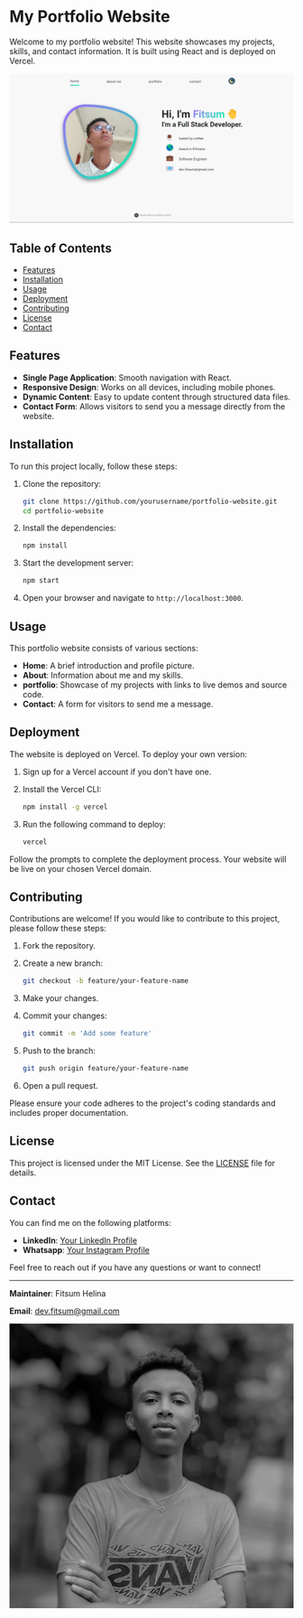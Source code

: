# My Portfolio Website

Welcome to my portfolio website! This website showcases my projects, skills, and contact information. It is built using React and is deployed on Vercel.

![Portfolio Screenshot](./public/assets/site.png) <!-- Add a screenshot of your website here -->

## Table of Contents

- [Features](#features)
- [Installation](#installation)
- [Usage](#usage)
- [Deployment](#deployment)
- [Contributing](#contributing)
- [License](#license)
- [Contact](#contact)

## Features

- **Single Page Application**: Smooth navigation with React.
- **Responsive Design**: Works on all devices, including mobile phones.
- **Dynamic Content**: Easy to update content through structured data files.
- **Contact Form**: Allows visitors to send you a message directly from the website.

## Installation

To run this project locally, follow these steps:

1. Clone the repository:

    ```bash
    git clone https://github.com/yourusername/portfolio-website.git
    cd portfolio-website
    ```

2. Install the dependencies:

    ```bash
    npm install
    ```


3. Start the development server:

    ```bash
    npm start
    ```

4. Open your browser and navigate to `http://localhost:3000`.

## Usage

This portfolio website consists of various sections:

- **Home**: A brief introduction and profile picture.
- **About**: Information about me and my skills.
- **portfolio**: Showcase of my projects with links to live demos and source code.
- **Contact**: A form for visitors to send me a message.

## Deployment

The website is deployed on Vercel. To deploy your own version:

1. Sign up for a Vercel account if you don't have one.
2. Install the Vercel CLI:

    ```bash
    npm install -g vercel
    ```

3. Run the following command to deploy:

    ```bash
    vercel
    ```

Follow the prompts to complete the deployment process. Your website will be live on your chosen Vercel domain.

## Contributing

Contributions are welcome! If you would like to contribute to this project, please follow these steps:

1. Fork the repository.
2. Create a new branch:

    ```bash
    git checkout -b feature/your-feature-name
    ```

3. Make your changes.
4. Commit your changes:

    ```bash
    git commit -m 'Add some feature'
    ```

5. Push to the branch:

    ```bash
    git push origin feature/your-feature-name
    ```

6. Open a pull request.

Please ensure your code adheres to the project's coding standards and includes proper documentation.

## License

This project is licensed under the MIT License. See the [LICENSE](./LICENSE) file for details.

## Contact

You can find me on the following platforms:

- **LinkedIn**: [Your LinkedIn Profile](https://www.linkedin.com/in/fitsum-helina-57164828a/)
- **Whatsapp**: [Your Instagram Profile](https://wa.me/251904377900)

Feel free to reach out if you have any questions or want to connect!

---

**Maintainer**: Fitsum Helina

**Email**: dev.fitsum@gmail.com

![Profile Picture](./public/assets/profilepic.jpg) <!-- Add your profile picture here -->
